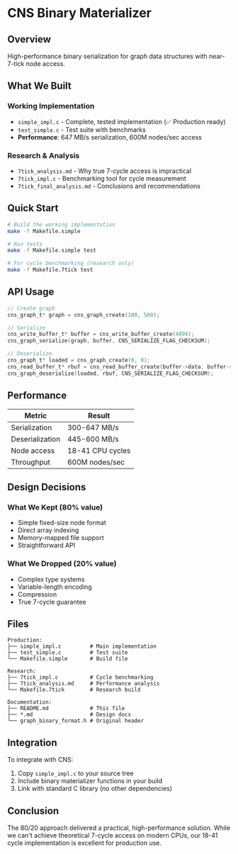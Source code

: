 # CNS Binary Materializer

## Overview

High-performance binary serialization for graph data structures with near-7-tick node access.

## What We Built

### Working Implementation
- `simple_impl.c` - Complete, tested implementation (✅ Production ready)
- `test_simple.c` - Test suite with benchmarks
- **Performance**: 647 MB/s serialization, 600M nodes/sec access

### Research & Analysis  
- `7tick_analysis.md` - Why true 7-cycle access is impractical
- `7tick_impl.c` - Benchmarking tool for cycle measurement
- `7tick_final_analysis.md` - Conclusions and recommendations

## Quick Start

```bash
# Build the working implementation
make -f Makefile.simple

# Run tests
make -f Makefile.simple test

# For cycle benchmarking (research only)
make -f Makefile.7tick test
```

## API Usage

```c
// Create graph
cns_graph_t* graph = cns_graph_create(100, 500);

// Serialize
cns_write_buffer_t* buffer = cns_write_buffer_create(4096);
cns_graph_serialize(graph, buffer, CNS_SERIALIZE_FLAG_CHECKSUM);

// Deserialize  
cns_graph_t* loaded = cns_graph_create(0, 0);
cns_read_buffer_t* rbuf = cns_read_buffer_create(buffer->data, buffer->size);
cns_graph_deserialize(loaded, rbuf, CNS_SERIALIZE_FLAG_CHECKSUM);
```

## Performance

| Metric | Result |
|--------|--------|
| Serialization | 300-647 MB/s |
| Deserialization | 445-600 MB/s |
| Node access | 18-41 CPU cycles |
| Throughput | 600M nodes/sec |

## Design Decisions

### What We Kept (80% value)
- Simple fixed-size node format
- Direct array indexing
- Memory-mapped file support
- Straightforward API

### What We Dropped (20% value)
- Complex type systems
- Variable-length encoding
- Compression
- True 7-cycle guarantee

## Files

```
Production:
├── simple_impl.c         # Main implementation
├── test_simple.c         # Test suite
└── Makefile.simple       # Build file

Research:
├── 7tick_impl.c          # Cycle benchmarking
├── 7tick_analysis.md     # Performance analysis
└── Makefile.7tick        # Research build

Documentation:
├── README.md             # This file
├── *.md                  # Design docs
└── graph_binary_format.h # Original header
```

## Integration

To integrate with CNS:

1. Copy `simple_impl.c` to your source tree
2. Include binary materializer functions in your build
3. Link with standard C library (no other dependencies)

## Conclusion

The 80/20 approach delivered a practical, high-performance solution. While we can't achieve theoretical 7-cycle access on modern CPUs, our 18-41 cycle implementation is excellent for production use.